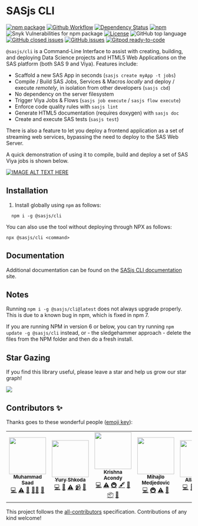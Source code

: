 # SASjs CLI
[![npm package][npm-image]][npm-url]
[![Github Workflow][githubworkflow-image]][githubworkflow-url]
[![Dependency Status][dependency-image]][dependency-url]
[![npm](https://img.shields.io/npm/dt/@sasjs/cli)]()
![Snyk Vulnerabilities for npm package](https://img.shields.io/snyk/vulnerabilities/npm/@sasjs/cli)
[![License](https://img.shields.io/apm/l/atomic-design-ui.svg)](/LICENSE)
![GitHub top language](https://img.shields.io/github/languages/top/sasjs/cli)
[![GitHub closed issues](https://img.shields.io/github/issues-closed-raw/sasjs/cli)](https://github.com/sasjs/cli/issues?q=is%3Aissue+is%3Aclosed)
[![GitHub issues](https://img.shields.io/github/issues-raw/sasjs/cli)](https://github.com/sasjs/cli/issues)
[![Gitpod ready-to-code](https://img.shields.io/badge/Gitpod-ready--to--code-908a85?logo=gitpod)](https://gitpod.io/#https://github.com/sasjs/cli)


[npm-image]:https://img.shields.io/npm/v/@sasjs/cli.svg
[npm-url]:http://npmjs.org/package/@sasjs/cli
[githubworkflow-image]:https://github.com/sasjs/cli/actions/workflows/run-tests.yml/badge.svg
[githubworkflow-url]:https://github.com/sasjs/cli/blob/main/.github/workflows/run-tests.yml
[dependency-image]:https://david-dm.org/sasjs/cli.svg
[dependency-url]:https://github.com/sasjs/cli/blob/main/package.json

`@sasjs/cli` is a Command-Line Interface to assist with creating, building, and deploying Data Science projects and HTML5 Web Applications on the SAS platform (both SAS 9 and Viya). Features include:

- Scaffold a new SAS App in seconds  (`sasjs create myApp -t jobs`)
- Compile / Build SAS Jobs, Services & Macros _locally_ and deploy / execute _remotely_, in isolation from other developers (`sasjs cbd`)
- No dependency on the server filesystem
- Trigger Viya Jobs & Flows (`sasjs job execute` / `sasjs flow execute`)
- Enforce code quality rules with `sasjs lint`
- Generate HTML5 documentation (requires doxygen) with `sasjs doc`
- Create and execute SAS tests (`sasjs test`)

There is also a feature to let you deploy a frontend application as a set of streaming web services, bypassing the need to deploy to the SAS Web Server.

A quick demonstration of using it to compile, build and deploy a set of SAS Viya jobs is shown below.

[![IMAGE ALT TEXT HERE](https://img.youtube.com/vi/KKfUHTngSFo/0.jpg)](https://www.youtube.com/watch?v=KKfUHTngSFo)

## Installation

1. Install globally using `npm` as follows:

```
  npm i -g @sasjs/cli
```

You can also use the tool without deploying through NPX as follows:
```
npx @sasjs/cli <command>
```

## Documentation


Additional documentation can be found on the [SASjs CLI documentation](https://cli.sasjs.io)  site.


## Notes

Running `npm i -g @sasjs/cli@latest` does not always upgrade properly.  This is due to a known bug in npm, which is fixed in npm 7.

If you are running NPM in version 6 or below, you can try running `npm update -g @sasjs/cli` instead, or - the sledgehammer approach - delete the files from the NPM folder and then do a fresh install.

## Star Gazing

If you find this library useful, please leave a star and help us grow our star graph!

![](https://starchart.cc/sasjs/cli.svg)


## Contributors ✨

Thanks goes to these wonderful people ([emoji key](https://allcontributors.org/docs/en/emoji-key)):

<!-- ALL-CONTRIBUTORS-LIST:START - Do not remove or modify this section -->
<!-- prettier-ignore-start -->
<!-- markdownlint-disable -->
<table>
  <tr>
    <td align="center"><a href="https://github.com/saadjutt01"><img src="https://avatars.githubusercontent.com/u/8914650?v=4?s=100" width="100px;" alt=""/><br /><sub><b>Muhammad Saad </b></sub></a><br /><a href="https://github.com/sasjs/cli/commits?author=saadjutt01" title="Code">💻</a> <a href="https://github.com/sasjs/cli/commits?author=saadjutt01" title="Tests">⚠️</a> <a href="https://github.com/sasjs/cli/pulls?q=is%3Apr+reviewed-by%3Asaadjutt01" title="Reviewed Pull Requests">👀</a> <a href="#mentoring-saadjutt01" title="Mentoring">🧑‍🏫</a> <a href="https://github.com/sasjs/cli/commits?author=saadjutt01" title="Documentation">📖</a></td>
    <td align="center"><a href="https://www.erudicat.com"><img src="https://avatars.githubusercontent.com/u/25773492?v=4?s=100" width="100px;" alt=""/><br /><sub><b>Yury Shkoda</b></sub></a><br /><a href="https://github.com/sasjs/cli/commits?author=YuryShkoda" title="Code">💻</a> <a href="#projectManagement-YuryShkoda" title="Project Management">📆</a> <a href="https://github.com/sasjs/cli/commits?author=YuryShkoda" title="Tests">⚠️</a> <a href="#video-YuryShkoda" title="Videos">📹</a> <a href="https://github.com/sasjs/cli/commits?author=YuryShkoda" title="Documentation">📖</a></td>
    <td align="center"><a href="https://krishna-acondy.io/"><img src="https://avatars.githubusercontent.com/u/2980428?v=4?s=100" width="100px;" alt=""/><br /><sub><b>Krishna Acondy</b></sub></a><br /><a href="https://github.com/sasjs/cli/commits?author=krishna-acondy" title="Code">💻</a> <a href="https://github.com/sasjs/cli/commits?author=krishna-acondy" title="Tests">⚠️</a> <a href="#infra-krishna-acondy" title="Infrastructure (Hosting, Build-Tools, etc)">🚇</a> <a href="#content-krishna-acondy" title="Content">🖋</a> <a href="#maintenance-krishna-acondy" title="Maintenance">🚧</a> <a href="#platform-krishna-acondy" title="Packaging/porting to new platform">📦</a> <a href="https://github.com/sasjs/cli/pulls?q=is%3Apr+reviewed-by%3Akrishna-acondy" title="Reviewed Pull Requests">👀</a></td>
    <td align="center"><a href="https://github.com/medjedovicm"><img src="https://avatars.githubusercontent.com/u/18329105?v=4?s=100" width="100px;" alt=""/><br /><sub><b>Mihajlo Medjedovic</b></sub></a><br /><a href="https://github.com/sasjs/cli/commits?author=medjedovicm" title="Code">💻</a> <a href="#infra-medjedovicm" title="Infrastructure (Hosting, Build-Tools, etc)">🚇</a> <a href="https://github.com/sasjs/cli/commits?author=medjedovicm" title="Tests">⚠️</a> <a href="https://github.com/sasjs/cli/pulls?q=is%3Apr+reviewed-by%3Amedjedovicm" title="Reviewed Pull Requests">👀</a></td>
    <td align="center"><a href="https://github.com/allanbowe"><img src="https://avatars.githubusercontent.com/u/4420615?v=4?s=100" width="100px;" alt=""/><br /><sub><b>Allan Bowe</b></sub></a><br /><a href="https://github.com/sasjs/cli/commits?author=allanbowe" title="Code">💻</a> <a href="https://github.com/sasjs/cli/pulls?q=is%3Apr+reviewed-by%3Aallanbowe" title="Reviewed Pull Requests">👀</a> <a href="https://github.com/sasjs/cli/commits?author=allanbowe" title="Tests">⚠️</a> <a href="#video-allanbowe" title="Videos">📹</a> <a href="https://github.com/sasjs/cli/commits?author=allanbowe" title="Documentation">📖</a></td>
    <td align="center"><a href="https://github.com/sabhas"><img src="https://avatars.githubusercontent.com/u/82647447?v=4?s=100" width="100px;" alt=""/><br /><sub><b>Sabir Hassan</b></sub></a><br /><a href="https://github.com/sasjs/cli/commits?author=sabhas" title="Code">💻</a> <a href="https://github.com/sasjs/cli/pulls?q=is%3Apr+reviewed-by%3Asabhas" title="Reviewed Pull Requests">👀</a> <a href="https://github.com/sasjs/cli/commits?author=sabhas" title="Tests">⚠️</a> <a href="#ideas-sabhas" title="Ideas, Planning, & Feedback">🤔</a></td>
    <td align="center"><a href="https://github.com/VladislavParhomchik"><img src="https://avatars.githubusercontent.com/u/83717836?v=4?s=100" width="100px;" alt=""/><br /><sub><b>VladislavParhomchik</b></sub></a><br /><a href="https://github.com/sasjs/cli/commits?author=VladislavParhomchik" title="Tests">⚠️</a> <a href="https://github.com/sasjs/cli/pulls?q=is%3Apr+reviewed-by%3AVladislavParhomchik" title="Reviewed Pull Requests">👀</a></td>
  </tr>
</table>

<!-- markdownlint-restore -->
<!-- prettier-ignore-end -->

<!-- ALL-CONTRIBUTORS-LIST:END -->

This project follows the [all-contributors](https://github.com/all-contributors/all-contributors) specification. Contributions of any kind welcome!
